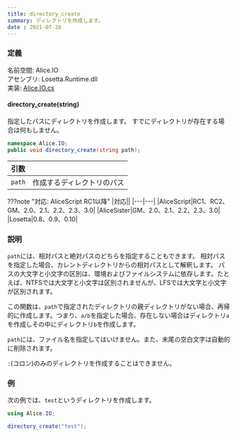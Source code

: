 ```yaml
---
title: directory_create
summary: ディレクトリを作成します。
date : 2021-07-28
---
```


### 定義
名前空間: Alice.IO<br/>
アセンブリ: Losetta.Runtime.dll<br/>
実装: [Alice.IO.cs](https://github.com/WSOFT-Project/Losetta/blob/master/Losetta.Runtime/Alice.IO.cs)

#### directory_create(string)

指定したパスにディレクトリを作成します。
すでにディレクトリが存在する場合は何もしません。

```cs title="AliceScript"
namespace Alice.IO;
public void directory_create(string path);
```

|引数| |
|-|-|
|`path`|作成するディレクトリのパス|

???note "対応: AliceScript RC1以降"
    |対応||
    |---|---|
    |AliceScript|RC1、RC2、GM、2.0、2.1、2.2、2.3、3.0|
    |AliceSister|GM、2.0、2.1、2.2、2.3、3.0|
    |Losetta|0.8、0.9、0.10|

### 説明
`path`には、相対パスと絶対パスのどちらを指定することもできます。
相対パスを指定した場合、カレントディレクトリからの相対パスとして解釈します。
パスの大文字と小文字の区別は、環境およびファイルシステムに依存します。たとえば、NTFSでは大文字と小文字は区別されませんが、LFSでは大文字と小文字が区別されます。

この関数は、`path`で指定されたディレクトリの親ディレクトリがない場合、再帰的に作成します。つまり、`a/b`を指定した場合、存在しない場合はディレクトリ`a`を作成しその中にディレクトリ`b`を作成します。

`path`には、ファイル名を指定してはいけません。また、末尾の空白文字は自動的に削除されます。

`:`(コロン)のみのディレクトリを作成することはできません。
### 例
次の例では、`test`というディレクトリを作成します。

```cs title="AliceScript"
using Alice.IO;

directory_create("test");
```